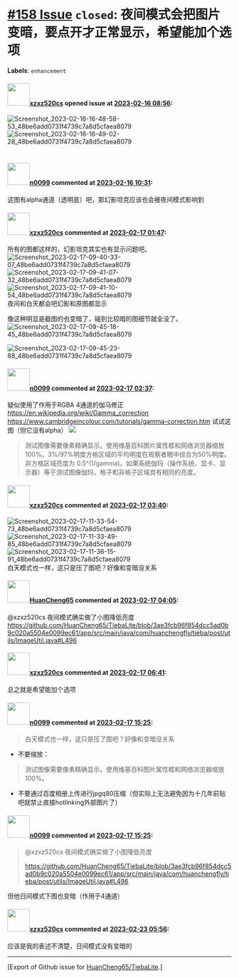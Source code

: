 # [\#158 Issue](https://github.com/HuanCheng65/TiebaLite/issues/158) `closed`: 夜间模式会把图片变暗，要点开才正常显示，希望能加个选项
**Labels**: `enhancement`


#### <img src="https://avatars.githubusercontent.com/u/22582356?u=81bd5626dfe0d5c05221fae4b6edd565191e330a&v=4" width="50">[xzxz520cs](https://github.com/xzxz520cs) opened issue at [2023-02-16 08:56](https://github.com/HuanCheng65/TiebaLite/issues/158):

![Screenshot_2023-02-16-16-48-58-53_48be6add0731f4739c7a8d5cfaea8079](https://user-images.githubusercontent.com/22582356/219316125-a32b1e49-91fc-4604-a15f-009dfbc101b9.jpg)
![Screenshot_2023-02-16-16-49-02-28_48be6add0731f4739c7a8d5cfaea8079](https://user-images.githubusercontent.com/22582356/219316144-1ec687a5-b7e6-44b1-b552-71f50dfd6cc7.jpg)
# #

#### <img src="https://avatars.githubusercontent.com/u/13030387?u=b18d797ff4ab4819de469d0e4928e00ed95caf26&v=4" width="50">[n0099](https://github.com/n0099) commented at [2023-02-16 10:31](https://github.com/HuanCheng65/TiebaLite/issues/158#issuecomment-1432867862):

这图有alpha通道（透明底）吧，那幻影坦克应该也会被夜间模式影响到

#### <img src="https://avatars.githubusercontent.com/u/22582356?u=81bd5626dfe0d5c05221fae4b6edd565191e330a&v=4" width="50">[xzxz520cs](https://github.com/xzxz520cs) commented at [2023-02-17 01:47](https://github.com/HuanCheng65/TiebaLite/issues/158#issuecomment-1433981068):

所有的图都这样的，幻影坦克其实也有显示问题吧。
![Screenshot_2023-02-17-09-40-33-07_48be6add0731f4739c7a8d5cfaea8079](https://user-images.githubusercontent.com/22582356/219528045-fe8116ca-4bd4-4997-b9d7-48d5ce2082ad.jpg)
![Screenshot_2023-02-17-09-41-07-32_48be6add0731f4739c7a8d5cfaea8079](https://user-images.githubusercontent.com/22582356/219528057-73c41070-54df-41cb-8f14-d7a2c8acb01c.jpg)
![Screenshot_2023-02-17-09-41-10-54_48be6add0731f4739c7a8d5cfaea8079](https://user-images.githubusercontent.com/22582356/219528067-f5183143-baef-41a8-9ea5-704a1d8eff22.jpg)
夜间和白天都会吧幻影和原图都显示

像这种明显是截图的也变暗了，碰到比较暗的图细节就全没了。
![Screenshot_2023-02-17-09-45-18-45_48be6add0731f4739c7a8d5cfaea8079](https://user-images.githubusercontent.com/22582356/219528614-1d925894-0866-4b40-a46e-619ce21cc259.jpg)

![Screenshot_2023-02-17-09-45-23-88_48be6add0731f4739c7a8d5cfaea8079](https://user-images.githubusercontent.com/22582356/219528626-fe8b0b02-b467-4ec3-8e2c-d89331168911.jpg)

#### <img src="https://avatars.githubusercontent.com/u/13030387?u=b18d797ff4ab4819de469d0e4928e00ed95caf26&v=4" width="50">[n0099](https://github.com/n0099) commented at [2023-02-17 02:37](https://github.com/HuanCheng65/TiebaLite/issues/158#issuecomment-1434014211):

疑似使用了作用于RGBA 4通道的伽马修正
https://en.wikipedia.org/wiki/Gamma_correction
https://www.cambridgeincolour.com/tutorials/gamma-correction.htm
试试这图（但它没有alpha）
[![](https://user-images.githubusercontent.com/13030387/219535328-5d89477f-d2fc-4094-912b-412b0116a82b.png)](https://en.wikipedia.org/wiki/File:Gamma_correction_test_picture.png)
> 测试图像需要像素精确显示。使用维基百科图片属性框和网络浏览器缩放 100%。3%/97%明度方格区域的平均明度在观察者眼中综合为50%明度。非方格区域亮度为 0.5^(1/gamma)。如果系统伽玛（操作系统、显卡、显示器）等于测试图像伽玛，格子和非格子区域具有相同的亮度。

#### <img src="https://avatars.githubusercontent.com/u/22582356?u=81bd5626dfe0d5c05221fae4b6edd565191e330a&v=4" width="50">[xzxz520cs](https://github.com/xzxz520cs) commented at [2023-02-17 03:40](https://github.com/HuanCheng65/TiebaLite/issues/158#issuecomment-1434052959):

![Screenshot_2023-02-17-11-33-54-73_48be6add0731f4739c7a8d5cfaea8079](https://user-images.githubusercontent.com/22582356/219543423-08bd569f-d18e-4612-95d6-009f63b6d0ac.jpg)
![Screenshot_2023-02-17-11-33-49-85_48be6add0731f4739c7a8d5cfaea8079](https://user-images.githubusercontent.com/22582356/219543437-da3bb5c3-5928-4865-b56a-7d6d6330c470.jpg)
![Screenshot_2023-02-17-11-36-15-91_48be6add0731f4739c7a8d5cfaea8079](https://user-images.githubusercontent.com/22582356/219543448-7e36f8b6-3ea5-47dc-b7b4-f463acd8f9df.jpg)
白天模式也一样，这只是压了图吧？好像和变暗没关系

#### <img src="https://avatars.githubusercontent.com/u/22636177?u=5e5e656c62ba51f1661d80a6a0fd9ec098e5023b&v=4" width="50">[HuanCheng65](https://github.com/HuanCheng65) commented at [2023-02-17 04:05](https://github.com/HuanCheng65/TiebaLite/issues/158#issuecomment-1434067445):

@xzxz520cs 夜间模式确实做了小图降低亮度
https://github.com/HuanCheng65/TiebaLite/blob/3ae3fcb96f854dcc5ad0b9c020a5504e0099ec61/app/src/main/java/com/huanchengfly/tieba/post/utils/ImageUtil.java#L496

#### <img src="https://avatars.githubusercontent.com/u/22582356?u=81bd5626dfe0d5c05221fae4b6edd565191e330a&v=4" width="50">[xzxz520cs](https://github.com/xzxz520cs) commented at [2023-02-17 06:41](https://github.com/HuanCheng65/TiebaLite/issues/158#issuecomment-1434167851):

总之就是希望能加个选项

#### <img src="https://avatars.githubusercontent.com/u/13030387?u=b18d797ff4ab4819de469d0e4928e00ed95caf26&v=4" width="50">[n0099](https://github.com/n0099) commented at [2023-02-17 15:25](https://github.com/HuanCheng65/TiebaLite/issues/158#issuecomment-1434802604):

> 白天模式也一样，这只是压了图吧？好像和变暗没关系
- 不要缩放：
> 测试图像需要像素精确显示。使用维基百科图片属性框和网络浏览器缩放 100%。
- 不要通过百度相册上传进行jpgq80压缩（但实际上无法避免因为十几年前贴吧就禁止直接hotlinking外部图片了）

#### <img src="https://avatars.githubusercontent.com/u/13030387?u=b18d797ff4ab4819de469d0e4928e00ed95caf26&v=4" width="50">[n0099](https://github.com/n0099) commented at [2023-02-17 15:25](https://github.com/HuanCheng65/TiebaLite/issues/158#issuecomment-1434803013):

> @xzxz520cs 夜间模式确实做了小图降低亮度
> 
> https://github.com/HuanCheng65/TiebaLite/blob/3ae3fcb96f854dcc5ad0b9c020a5504e0099ec61/app/src/main/java/com/huanchengfly/tieba/post/utils/ImageUtil.java#L496

但他日间模式下图也变暗（作用于4通道）

#### <img src="https://avatars.githubusercontent.com/u/22582356?u=81bd5626dfe0d5c05221fae4b6edd565191e330a&v=4" width="50">[xzxz520cs](https://github.com/xzxz520cs) commented at [2023-02-23 05:56](https://github.com/HuanCheng65/TiebaLite/issues/158#issuecomment-1441249591):

应该是我的表述不清楚，日间模式没有变暗的


-------------------------------------------------------------------------------



[Export of Github issue for [HuanCheng65/TiebaLite](https://github.com/HuanCheng65/TiebaLite).]
